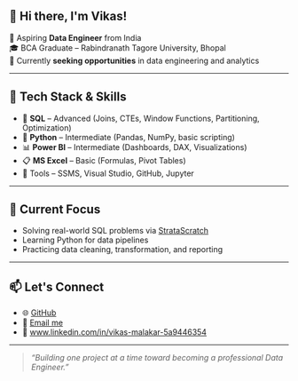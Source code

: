 ## 👋 Hi there, I'm Vikas!

🎯 Aspiring **Data Engineer** from India  
🎓 BCA Graduate – Rabindranath Tagore University, Bhopal  
💼 Currently **seeking opportunities** in data engineering and analytics  

---

## 🧰 Tech Stack & Skills

- 💾 **SQL** – Advanced (Joins, CTEs, Window Functions, Partitioning, Optimization)
- 🐍 **Python** – Intermediate (Pandas, NumPy, basic scripting)
- 📊 **Power BI** – Intermediate (Dashboards, DAX, Visualizations)
- 📋 **MS Excel** – Basic (Formulas, Pivot Tables)
- 🔧 Tools – SSMS, Visual Studio, GitHub, Jupyter

---

## 🚀 Current Focus

- Solving real-world SQL problems via [StrataScratch](https://platform.stratascratch.com/)
- Learning Python for data pipelines
- Practicing data cleaning, transformation, and reporting

---

## 📫 Let's Connect

- 🌐 [GitHub](https://github.com/Vikas-malakar0281)
- 📩 [Email me](malakrvikas738@gmail.com) 
- 💼 www.linkedin.com/in/vikas-malakar-5a9446354
---

> _“Building one project at a time toward becoming a professional Data Engineer.”_

